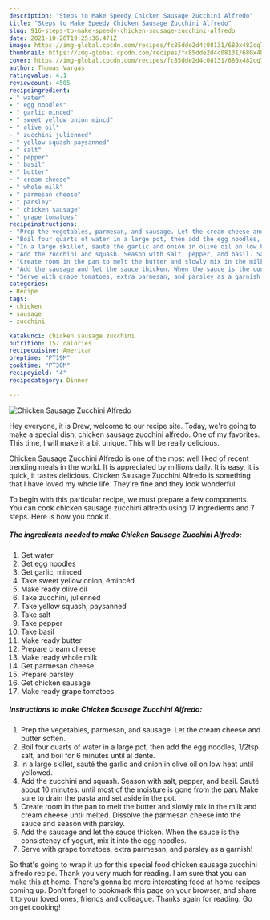 ```yaml
---
description: "Steps to Make Speedy Chicken Sausage Zucchini Alfredo"
title: "Steps to Make Speedy Chicken Sausage Zucchini Alfredo"
slug: 916-steps-to-make-speedy-chicken-sausage-zucchini-alfredo
date: 2021-10-26T19:25:36.471Z
image: https://img-global.cpcdn.com/recipes/fc85dde2d4c08131/680x482cq70/chicken-sausage-zucchini-alfredo-recipe-main-photo.jpg
thumbnail: https://img-global.cpcdn.com/recipes/fc85dde2d4c08131/680x482cq70/chicken-sausage-zucchini-alfredo-recipe-main-photo.jpg
cover: https://img-global.cpcdn.com/recipes/fc85dde2d4c08131/680x482cq70/chicken-sausage-zucchini-alfredo-recipe-main-photo.jpg
author: Thomas Vargas
ratingvalue: 4.1
reviewcount: 4505
recipeingredient:
- " water"
- " egg noodles"
- " garlic minced"
- " sweet yellow onion mincd"
- " olive oil"
- " zucchini julienned"
- " yellow squash paysanned"
- " salt"
- " pepper"
- " basil"
- " butter"
- " cream cheese"
- " whole milk"
- " parmesan cheese"
- " parsley"
- " chicken sausage"
- " grape tomatoes"
recipeinstructions:
- "Prep the vegetables, parmesan, and sausage. Let the cream cheese and butter soften."
- "Boil four quarts of water in a large pot, then add the egg noodles, 1/2tsp salt, and boil for 6 minutes until al dente."
- "In a large skillet, sauté the garlic and onion in olive oil on low heat until yellowed."
- "Add the zucchini and squash. Season with salt, pepper, and basil. Sauté about 10 minutes: until most of the moisture is gone from the pan. Make sure to drain the pasta and set aside in the pot."
- "Create room in the pan to melt the butter and slowly mix in the milk and cream cheese until melted. Dissolve the parmesan cheese into the sauce and season with parsley."
- "Add the sausage and let the sauce thicken. When the sauce is the consistency of yogurt, mix it into the egg noodles."
- "Serve with grape tomatoes, extra parmesan, and parsley as a garnish!"
categories:
- Recipe
tags:
- chicken
- sausage
- zucchini

katakunci: chicken sausage zucchini 
nutrition: 157 calories
recipecuisine: American
preptime: "PT19M"
cooktime: "PT30M"
recipeyield: "4"
recipecategory: Dinner

---
```



![Chicken Sausage Zucchini Alfredo](https://img-global.cpcdn.com/recipes/fc85dde2d4c08131/680x482cq70/chicken-sausage-zucchini-alfredo-recipe-main-photo.jpg)

Hey everyone, it is Drew, welcome to our recipe site. Today, we're going to make a special dish, chicken sausage zucchini alfredo. One of my favorites. This time, I will make it a bit unique. This will be really delicious.

Chicken Sausage Zucchini Alfredo is one of the most well liked of recent trending meals in the world. It is appreciated by millions daily. It is easy, it is quick, it tastes delicious. Chicken Sausage Zucchini Alfredo is something that I have loved my whole life. They're fine and they look wonderful.




To begin with this particular recipe, we must prepare a few components. You can cook chicken sausage zucchini alfredo using 17 ingredients and 7 steps. Here is how you cook it.

<!--inarticleads1-->

##### The ingredients needed to make Chicken Sausage Zucchini Alfredo:

1. Get  water
1. Get  egg noodles
1. Get  garlic, minced
1. Take  sweet yellow onion, émincéd
1. Make ready  olive oil
1. Take  zucchini, julienned
1. Take  yellow squash, paysanned
1. Take  salt
1. Take  pepper
1. Take  basil
1. Make ready  butter
1. Prepare  cream cheese
1. Make ready  whole milk
1. Get  parmesan cheese
1. Prepare  parsley
1. Get  chicken sausage
1. Make ready  grape tomatoes




<!--inarticleads2-->

##### Instructions to make Chicken Sausage Zucchini Alfredo:

1. Prep the vegetables, parmesan, and sausage. Let the cream cheese and butter soften.
1. Boil four quarts of water in a large pot, then add the egg noodles, 1/2tsp salt, and boil for 6 minutes until al dente.
1. In a large skillet, sauté the garlic and onion in olive oil on low heat until yellowed.
1. Add the zucchini and squash. Season with salt, pepper, and basil. Sauté about 10 minutes: until most of the moisture is gone from the pan. Make sure to drain the pasta and set aside in the pot.
1. Create room in the pan to melt the butter and slowly mix in the milk and cream cheese until melted. Dissolve the parmesan cheese into the sauce and season with parsley.
1. Add the sausage and let the sauce thicken. When the sauce is the consistency of yogurt, mix it into the egg noodles.
1. Serve with grape tomatoes, extra parmesan, and parsley as a garnish!




So that's going to wrap it up for this special food chicken sausage zucchini alfredo recipe. Thank you very much for reading. I am sure that you can make this at home. There's gonna be more interesting food at home recipes coming up. Don't forget to bookmark this page on your browser, and share it to your loved ones, friends and colleague. Thanks again for reading. Go on get cooking!
